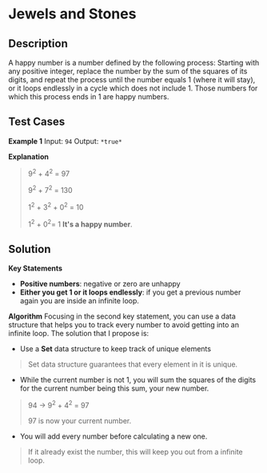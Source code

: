 # Jewels and Stones

## Description
A happy number is a number defined by the following process:
Starting with any positive integer, replace the number by the sum of the squares of its digits, and repeat the process until the number equals 1 (where it will stay), or it loops endlessly in a cycle which does not include 1. Those numbers for which this process ends in 1 are happy numbers.

## Test Cases
**Example 1**
Input: `94`
Output: `*true*`

**Explanation**
> 9<sup>2</sup> + 4<sup>2</sup> = 97
>
> 9<sup>2</sup> + 7<sup>2</sup> = 130
>
> 1<sup>2</sup> + 3<sup>2</sup> + 0<sup>2</sup> = 10
>
> 1<sup>2</sup> + 0<sup>2</sup>= 1 **It's a happy number**.

## Solution
**Key Statements**
*  **Positive numbers**: negative or zero are unhappy
*  **Either you get 1 or it loops endlessly**: if you get a previous number again you are inside an infinite loop.

**Algorithm**
Focusing in the second key statement, you can use a data structure that helps you to track every number to avoid getting into an infinite loop. The solution that I propose is:

* Use a **Set** data structure to keep track of unique elements
> Set data structure guarantees that every element in it is unique.

* While the current number is not 1, you will sum the squares of the digits for the current number being this sum, your new number.
> 94 -> 9<sup>2</sup> + 4<sup>2</sup> = 97
>
> 97 is now your current number.

* You will add every number before calculating a new one.
> If it already exist the number, this will keep you out from a infinite loop.